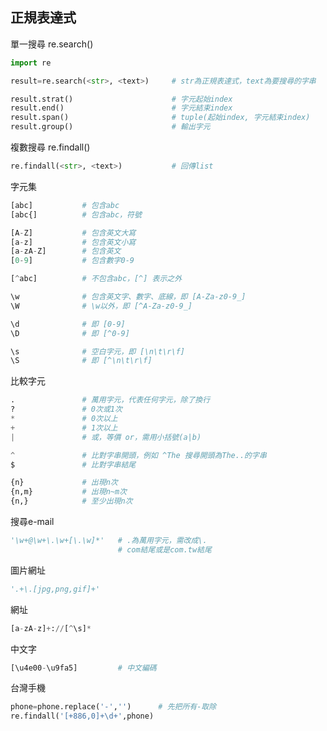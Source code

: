 ## 正規表達式
單一搜尋 re.search()
```python
import re 

result=re.search(<str>, <text>)     # str為正規表達式，text為要搜尋的字串

result.strat()                      # 字元起始index
result.end()                        # 字元結束index
result.span()                       # tuple(起始index, 字元結束index)
result.group()                      # 輸出字元
```
複數搜尋 re.findall()
```python
re.findall(<str>, <text>)           # 回傳list
```

字元集
```python 
[abc]           # 包含abc
[abc{]          # 包含abc，符號

[A-Z]           # 包含英文大寫
[a-z]           # 包含英文小寫
[a-zA-Z]        # 包含英文
[0-9]           # 包含數字0-9

[^abc]          # 不包含abc，[^] 表示之外
```


```python
\w              # 包含英文字、數字、底線，即 [A-Za-z0-9_]
\W              # \w以外，即 [^A-Za-z0-9_]

\d              # 即 [0-9]
\D              # 即 [^0-9]

\s              # 空白字元，即 [\n\t\r\f]
\S              # 即 [^\n\t\r\f]
```

比較字元
```python
.               # 萬用字元，代表任何字元，除了換行
?               # 0次或1次
*               # 0次以上
+               # 1次以上
|               # 或，等價 or，需用小括號(a|b)

^               # 比對字串開頭，例如 ^The 搜尋開頭為The..的字串
$               # 比對字串結尾

{n}             # 出現n次
{n,m}           # 出現n~m次
{n,}            # 至少出現n次
```




搜尋e-mail
```python
'\w+@\w+\.\w+[\.\w]*'   # .為萬用字元，需改成\.
                        # com結尾或是com.tw結尾
```

圖片網址
```python
'.+\.[jpg,png,gif]+'
```
網址
```python
[a-zA-z]+://[^\s]*
```

中文字
```python
[\u4e00-\u9fa5]         # 中文編碼
```

台灣手機
```python
phone=phone.replace('-','')      # 先把所有-取除
re.findall('[+886,0]+\d+',phone)
```